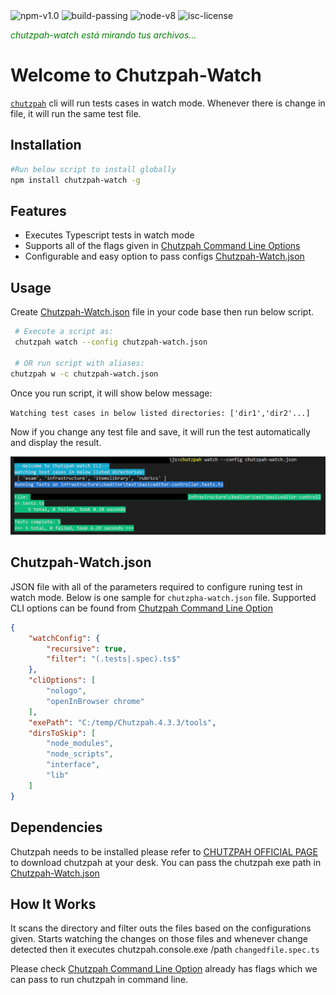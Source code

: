 <img src='https://img.shields.io/badge/npm-v1.0-blue.svg' alt='npm-v1.0'/>

<img src='https://img.shields.io/badge/build-passing-green.svg' alt='build-passing'/>

<img src='https://img.shields.io/badge/node-%3E%3D8-blue.svg' alt='node-v8' />

<img alt='isc-license'  src='https://img.shields.io/badge/license-ISC-green.svg' />

<p style='color:green'>
<i> chutzpah-watch está mirando tus archivos...
</i>
</p>

# Welcome to Chutzpah-Watch 

[`chutzpah`](https://www.npmjs.com/package/chutzpah-watch) cli will run tests cases in watch mode. Whenever there is change in file, it will run the same test file.

## Installation

```sh
#Run below script to install globally
npm install chutzpah-watch -g
```

## Features

* Executes Typescript tests in watch mode
* Supports all of the flags given in [Chutzpah Command Line Options](https://github.com/mmanela/chutzpah/wiki/command-line-options)
* Configurable and easy option to pass configs [Chutzpah-Watch.json](#Chutzpah-Watch.json)

## Usage
Create [Chutzpah-Watch.json](#Chutzpah-Watch.json) file in your code base then run below script. 
```sh
 # Execute a script as: 
 chutzpah watch --config chutzpah-watch.json

 # OR run script with aliases:
chutzpah w -c chutzpah-watch.json
```
Once you run script, it will show below message:

`Watching test cases in below listed directories: ['dir1','dir2'...]`

Now if you change any test file and save, it will run the test automatically and display the result. 

<p>
<img src="/screen-running.png">
</p>

## Chutzpah-Watch.json ##
JSON file with all of the parameters required to configure runing test in watch mode. Below is one sample for `chutzpha-watch.json` file. Supported CLI options can be found from [Chutzpah Command Line Option](https://github.com/mmanela/chutzpah/wiki/command-line-options) 

```json
{
    "watchConfig": {
        "recursive": true,
        "filter": "(.tests|.spec).ts$"
    },
    "cliOptions": [
        "nologo",
        "openInBrowser chrome"
    ],
    "exePath": "C:/temp/Chutzpah.4.3.3/tools",
    "dirsToSkip": [
        "node_modules",
        "node_scripts",
        "interface",
        "lib"
    ]
}

```

## Dependencies

Chutzpah needs to be installed please refer to [CHUTZPAH OFFICIAL PAGE](https://github.com/mmanela/chutzpah) to download chutzpah at your desk. You can pass the chutzpah exe path in  [Chutzpah-Watch.json](#Chutzpah-Watch.json)

## How It Works
It scans the directory and filter outs the files based on the configurations given. Starts watching the changes on those files and whenever change detected then it executes chutzpah.console.exe /path `changedfile.spec.ts`

Please check [Chutzpah Command Line Option](https://github.com/mmanela/chutzpah/wiki/command-line-options) already has flags which we can pass to run chutzpah in command line.
